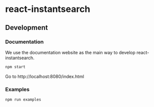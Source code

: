 # react-instantsearch

## Development

### Documentation

We use the documentation website as the main way to develop react-instantsearch.

```sh
npm start
```

Go to http://localhost:8080/index.html

### Examples

```sh
npm run examples
```
